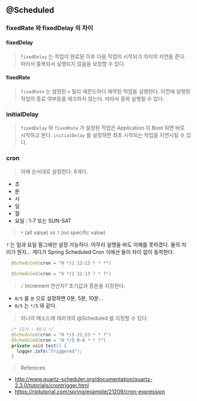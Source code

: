 ## @Scheduled

### fixedRate 와 fixedDelay 의 차이

#### fixedDelay

> `fixedDelay` 는 작업이 완료된 이후 다음 작업이 시작되기 까지의 지연을 준다. 따라서 중복되서 실행되지 않음을 보장할 수 있다.

#### fixedRate

> `fixedRate` 는 설정된 `n` 밀리 세컨드마다 예약된 작업을 실행한다. 이전에 실행된 작업의 종료 여부등을 체크하지 않는다. 따라서 중복 실행될 수 있다.

### initialDelay

> `fixedDelay` 와 `fixedRate` 가 설정된 작업은 Application 이 Boot 되면 바로 시작하고 본다. `initialDelay` 를 설정하면 최초 시작되는 작업을 지연시킬 수 있다.

### cron

> 아래 순서대로 설정한다. 6개다.

* 초
* 분
* 시
* 일
* 월
* 요일 : 1-7 또는 SUN-SAT

> `*` (all value) vs `?` (no specific value)

`?` 는 일과 요일 필그에만 설정 가능하다. 아무리 설명을 바도 이해를 못하겠다. 둘의 차이가 뭔지... 게다가 Spring Scheduled Cron 식에선 둘이 차이 없이 동작한다.

```java
  @Scheduled(cron = "0 */1 12-13 * * *")

  @Scheduled(cron = "0 */1 12-13 ? * ?")
```

> `/` Increment 연산자? 초기값과 증분을 지정한다.

* `0/5` 를 `분` 으로 설정하면 0분, 5분, 10분... 
* `0/5` 는 `*/5` 와 같다.

> 하나의 메소드에 여러개의 @Scheduled 를 지정할 수 있다.

```java
  /* 22시 ~ 06시 */
  @Scheduled(cron = "0 */5 22,23 * * ?")
  @Scheduled(cron = "0 */5 0-6 * * ?")
  private void test() {
    logger.info("Triggered");
  }
```

> Refereces

* http://www.quartz-scheduler.org/documentation/quartz-2.3.0/tutorials/crontrigger.html
* https://riptutorial.com/spring/example/21209/cron-expression





